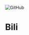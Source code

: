 ![GitHub](https://img.shields.io/github/license/Kerite/Bili?label=LICENSE&style=for-the-badge)

# Bili
